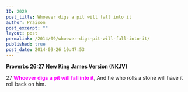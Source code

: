 ```yaml
---
ID: 2029
post_title: Whoever digs a pit will fall into it
author: Praison
post_excerpt: ""
layout: post
permalink: /2014/09/whoever-digs-pit-will-fall-into-it/
published: true
post_date: 2014-09-26 10:47:53
---
```

<strong>Proverbs 26:27</strong>
<strong> New King James Version (NKJV)</strong>

27 <span style="color: #ff00ff;"><strong>Whoever digs a pit will fall into it</strong></span>,
And he who rolls a stone will have it roll back on him.